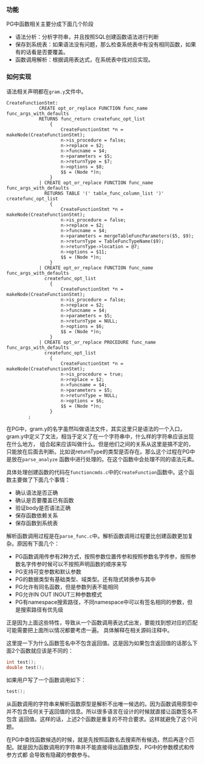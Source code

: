 ### 功能
PG中函数相关主要分成下面几个阶段
+ 语法分析：分析字符串，并且按照SQL创建函数语法进行判断
+ 保存到系统表：如果语法没有问题，那么检查系统表中有没有相同函数，如果有的话看是否要覆盖。
+ 函数调用解析：根据调用表达式，在系统表中找对应实现。

### 如何实现
语法相关声明都在`gram.y`文件中。
```text
CreateFunctionStmt:
			CREATE opt_or_replace FUNCTION func_name func_args_with_defaults
			RETURNS func_return createfunc_opt_list
				{
					CreateFunctionStmt *n = makeNode(CreateFunctionStmt);
					n->is_procedure = false;
					n->replace = $2;
					n->funcname = $4;
					n->parameters = $5;
					n->returnType = $7;
					n->options = $8;
					$$ = (Node *)n;
				}
			| CREATE opt_or_replace FUNCTION func_name func_args_with_defaults
			  RETURNS TABLE '(' table_func_column_list ')' createfunc_opt_list
				{
					CreateFunctionStmt *n = makeNode(CreateFunctionStmt);
					n->is_procedure = false;
					n->replace = $2;
					n->funcname = $4;
					n->parameters = mergeTableFuncParameters($5, $9);
					n->returnType = TableFuncTypeName($9);
					n->returnType->location = @7;
					n->options = $11;
					$$ = (Node *)n;
				}
			| CREATE opt_or_replace FUNCTION func_name func_args_with_defaults
			  createfunc_opt_list
				{
					CreateFunctionStmt *n = makeNode(CreateFunctionStmt);
					n->is_procedure = false;
					n->replace = $2;
					n->funcname = $4;
					n->parameters = $5;
					n->returnType = NULL;
					n->options = $6;
					$$ = (Node *)n;
				}
			| CREATE opt_or_replace PROCEDURE func_name func_args_with_defaults
			  createfunc_opt_list
				{
					CreateFunctionStmt *n = makeNode(CreateFunctionStmt);
					n->is_procedure = true;
					n->replace = $2;
					n->funcname = $4;
					n->parameters = $5;
					n->returnType = NULL;
					n->options = $6;
					$$ = (Node *)n;
				}
		;
```
在PG中，gram.y的名字虽然叫做语法文件，其实这里只是语法的一个入口，gram.y中定义了文法，相当于定义了在一个字符串中，什么样的字符串应该出现在什么地方，
组合起来应该叫做什么。但是他们之间的关系从这里是搞不定的，只能放在后面去判断。比如说returnType的类型是否存在。那么这个过程在PG中是放在`parse_analyze`
函数中进行处理的。在这个函数中会处理不同的语法元素。

具体处理创建函数的代码在`functioncmds.c`中的`CreateFunction`函数中。这个函数主要做了下面几个事情：
+ 确认语法是否正确
+ 确认是否要覆盖已有函数
+ 验证body是否语法正确
+ 保存函数依赖关系
+ 保存函数到系统表


解析函数调用过程是在`parse_func.c`中。解析函数调用过程要比创建函数更加复杂。原因有下面几个：
+ PG函数调用传参有2种方式，按照参数位置传参和按照参数名字传参，按照参数名字传参时候可以不按照声明函数的顺序来写
+ PG支持可变参数和默认参数
+ PG的数据类型有基础类型、域类型。还有隐式转换参与其中
+ PG允许有同名函数，但是参数列表不能相同
+ PG允许IN OUT INOUT三种参数模式
+ PG有namespace搜索路径，不同namespace中可以有签名相同的参数，但是搜索路径有优先级

正是因为上面这些特性，导致从一个函数调用表达式出发，要能找到想对应的匹配可能需要把上面所以情况都要考虑一遍。
具体解释在相关源码注释中。

这里提一下为什么函数签名中不包含返回值。这是因为如果包含返回值的话那么下面2个函数就应该是不同的：
```c
int test();
double test();
```

如果用户写了一个函数调用如下：
```c
test();
```
从函数调用的字符串来解析函数原型是解析不出唯一候选的。因为函数调用原型中并不包含任何关于返回值的信息。所以很多语言在设计的时候就直接让函数签名不包含
返回值。这样的话，上述2个函数是重复的不符合要求。这样就避免了这个问题。

在PG中查找函数候选的时候，就是先按照函数名去搜索所有候选，然后再逐个匹配。就是因为函数调用的字符串并不能直接得出函数原型，PG中的参数模式和传参方式都
会导致有隐藏的参数参与。